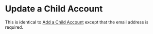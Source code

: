 # Update a Child Account

This is identical to [Add a Child Account](add.md) except that the email address is required.
